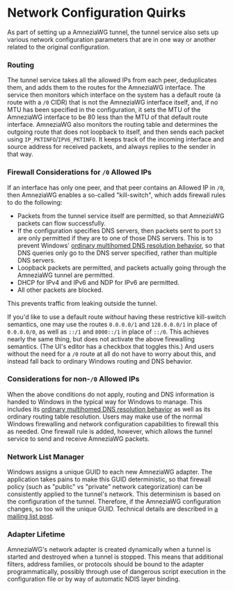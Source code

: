 # Network Configuration Quirks

As part of setting up a AmneziaWG tunnel, the tunnel service also sets up various network configuration parameters that are in one way or another related to the original configuration.

### Routing

The tunnel service takes all the allowed IPs from each peer, deduplicates them, and adds them to the routes for the AmneziaWG interface. The service then monitors which interface on the system has a default route (a route with a `/0` CIDR) that is not the AmneziaWG interface itself, and, if no MTU has been specified in the configuration, it sets the MTU of the AmneziaWG interface to be 80 less than the MTU of that default route interface. AmneziaWG also monitors the routing table and determines the outgoing route that does not loopback to itself, and then sends each packet using `IP_PKTINFO`/`IPV6_PKTINFO`. It keeps track of the incoming interface and source address for received packets, and always replies to the sender in that way.

### Firewall Considerations for `/0` Allowed IPs

If an interface has only one peer, and that peer contains an Allowed IP in `/0`, then AmneziaWG enables a so-called "kill-switch", which adds firewall rules to do the following:

- Packets from the tunnel service itself are permitted, so that AmneziaWG packets can flow successfully.
- If the configuration specifies DNS servers, then packets sent to port `53` are only permitted if they are to one of those DNS servers. This is to prevent Windows' [ordinary multihomed DNS resolution behavior](https://docs.microsoft.com/en-us/previous-versions/windows/it-pro/windows-server-2008-R2-and-2008/dd197552%28v%3Dws.10%29), so that DNS queries only go to the DNS server specified, rather than multiple DNS servers.
- Loopback packets are permitted, and packets actually going through the AmneziaWG tunnel are permitted.
- DHCP for IPv4 and IPv6 and NDP for IPv6 are permitted.
- All other packets are blocked.

This prevents traffic from leaking outside the tunnel.

If you'd like to use a default route _without_ having these restrictive kill-switch semantics, one may use the routes `0.0.0.0/1` and `128.0.0.0/1` in place of `0.0.0.0/0`, as well as `::/1` and `8000::/1` in place of `::/0`. This achieves nearly the same thing, but does not activate the above firewalling semantics. (The UI's editor has a checkbox that toggles this.)  And users without the need for a `/0` route at all do not have to worry about this, and instead fall back to ordinary Windows routing and DNS behavior.

### Considerations for non-`/0` Allowed IPs

When the above conditions do not apply, routing and DNS information is handed to Windows in the typical way for Windows to manage. This includes its [ordinary multihomed DNS resolution behavior](https://docs.microsoft.com/en-us/previous-versions/windows/it-pro/windows-server-2008-R2-and-2008/dd197552%28v%3Dws.10%29) as well as its ordinary routing table resolution. Users may make use of the normal Windows firewalling and network configuration capabilities to firewall this as needed. One firewall rule is added, however, which allows the tunnel service to send and receive AmneziaWG packets.

### Network List Manager

Windows assigns a unique GUID to each new AmneziaWG adapter. The application takes pains to make this GUID deterministic, so that firewall policy (such as "public" vs "private" network categorization) can be consistently applied to the tunnel's network. This determinism is based on the configuration of the tunnel. Therefore, if the AmneziaWG configuration changes, so too will the unique GUID. Technical details are described in [a mailing list post](https://lists.zx2c4.com/pipermail/wireguard/2019-June/004259.html).

### Adapter Lifetime

AmneziaWG's network adapter is created dynamically when a tunnel is started and destroyed when a tunnel is stopped. This means that additional filters, address families, or protocols should be bound to the adapter programmatically, possibly through use of dangerous script execution in the configuration file or by way of automatic NDIS layer binding.
